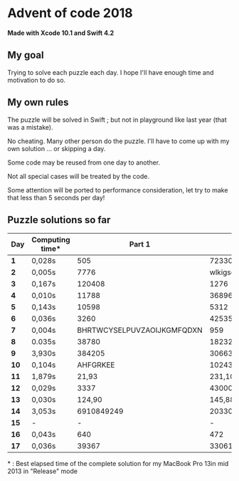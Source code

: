 # Advent of code 2018
**Made with Xcode 10.1 and Swift 4.2**

## My goal
Trying to solve each puzzle each day. I hope I'll have enough time and motivation to do so.

## My own rules

The puzzle will be solved in Swift ; but not in playground like last year (that was a mistake).

No cheating. Many other person do the puzzle. I'll have to come up with my own solution ... or skipping a day.

Some code may be reused from one day to another.

Not all special cases will be treated by the code.

Some attention will be ported to performance consideration, let try to make that less than 5 seconds per day!

## Puzzle solutions so far

| Day    | Computing time* | Part 1   | Part 2     |
|--------|-----------------|----------|------------|
| **1**  | 0,028s          | 505      | 72330      |
| **2**  | 0,005s          | 7776     | wlkigsqyfecjqqmnxaktdrhbz |
| **3**  | 0,167s          | 120408   | 1276       |
| **4**  | 0,010s          | 11788    | 36896      |
| **5**  | 0,143s          | 10598    | 5312       |
| **6**  | 0,036s          | 3260     | 42535      |
| **7**  | 0,004s          | BHRTWCYSELPUVZAOIJKGMFQDXN | 959 |
| **8**  | 0.035s          | 38780    | 18232      |
| **9**  | 3,930s          | 384205   | 3066307353 |
| **10** | 0,104s          | AHFGRKEE | 10243      |
| **11** | 1,879s          | 21,93    | 231,108,14 |
| **12** | 0,029s          | 3337     | 4300000000349 |
| **13** | 0,030s          | 124,90   | 145,88     |
| **14** | 3,053s          | 6910849249 | 20330673 |
| **15** | -               | -        | -          |
| **16** | 0,043s          | 640      | 472        |
| **17** | 0,036s          | 39367    | 33061      |

\* : Best elapsed time of the complete solution for my MacBook Pro 13in mid 2013 in "Release" mode
